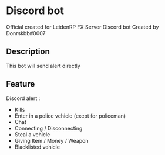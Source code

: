 # Discord bot

Official created for LeidenRP FX Server Discord bot
Created by Donrskbb#0007

## Description

This bot will send alert directly

## Feature
Discord alert : 
- Kills
- Enter in a police vehicle (exept for policeman)
- Chat 
- Connecting / Disconnecting
- Steal a vehicle
- Giving Item / Money / Weapon 
- Blacklisted vehicle

